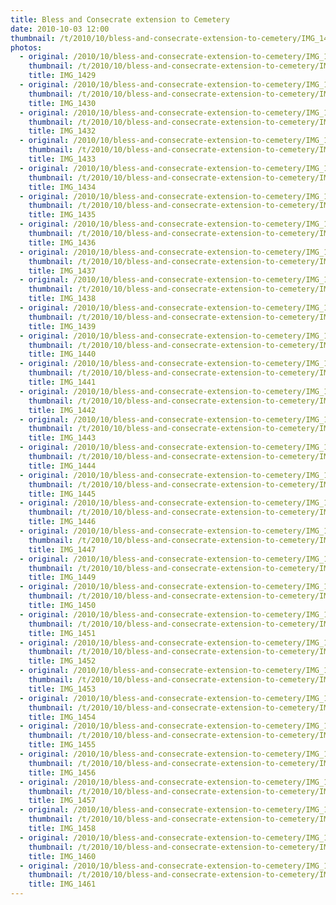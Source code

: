 ```yaml
---
title: Bless and Consecrate extension to Cemetery
date: 2010-10-03 12:00
thumbnail: /t/2010/10/bless-and-consecrate-extension-to-cemetery/IMG_1429.jpg
photos:
  - original: /2010/10/bless-and-consecrate-extension-to-cemetery/IMG_1429.jpg
    thumbnail: /t/2010/10/bless-and-consecrate-extension-to-cemetery/IMG_1429.jpg
    title: IMG_1429
  - original: /2010/10/bless-and-consecrate-extension-to-cemetery/IMG_1430.jpg
    thumbnail: /t/2010/10/bless-and-consecrate-extension-to-cemetery/IMG_1430.jpg
    title: IMG_1430
  - original: /2010/10/bless-and-consecrate-extension-to-cemetery/IMG_1432.jpg
    thumbnail: /t/2010/10/bless-and-consecrate-extension-to-cemetery/IMG_1432.jpg
    title: IMG_1432
  - original: /2010/10/bless-and-consecrate-extension-to-cemetery/IMG_1433.jpg
    thumbnail: /t/2010/10/bless-and-consecrate-extension-to-cemetery/IMG_1433.jpg
    title: IMG_1433
  - original: /2010/10/bless-and-consecrate-extension-to-cemetery/IMG_1434.jpg
    thumbnail: /t/2010/10/bless-and-consecrate-extension-to-cemetery/IMG_1434.jpg
    title: IMG_1434
  - original: /2010/10/bless-and-consecrate-extension-to-cemetery/IMG_1435.jpg
    thumbnail: /t/2010/10/bless-and-consecrate-extension-to-cemetery/IMG_1435.jpg
    title: IMG_1435
  - original: /2010/10/bless-and-consecrate-extension-to-cemetery/IMG_1436.jpg
    thumbnail: /t/2010/10/bless-and-consecrate-extension-to-cemetery/IMG_1436.jpg
    title: IMG_1436
  - original: /2010/10/bless-and-consecrate-extension-to-cemetery/IMG_1437.jpg
    thumbnail: /t/2010/10/bless-and-consecrate-extension-to-cemetery/IMG_1437.jpg
    title: IMG_1437
  - original: /2010/10/bless-and-consecrate-extension-to-cemetery/IMG_1438.jpg
    thumbnail: /t/2010/10/bless-and-consecrate-extension-to-cemetery/IMG_1438.jpg
    title: IMG_1438
  - original: /2010/10/bless-and-consecrate-extension-to-cemetery/IMG_1439.jpg
    thumbnail: /t/2010/10/bless-and-consecrate-extension-to-cemetery/IMG_1439.jpg
    title: IMG_1439
  - original: /2010/10/bless-and-consecrate-extension-to-cemetery/IMG_1440.jpg
    thumbnail: /t/2010/10/bless-and-consecrate-extension-to-cemetery/IMG_1440.jpg
    title: IMG_1440
  - original: /2010/10/bless-and-consecrate-extension-to-cemetery/IMG_1441.jpg
    thumbnail: /t/2010/10/bless-and-consecrate-extension-to-cemetery/IMG_1441.jpg
    title: IMG_1441
  - original: /2010/10/bless-and-consecrate-extension-to-cemetery/IMG_1442.jpg
    thumbnail: /t/2010/10/bless-and-consecrate-extension-to-cemetery/IMG_1442.jpg
    title: IMG_1442
  - original: /2010/10/bless-and-consecrate-extension-to-cemetery/IMG_1443.jpg
    thumbnail: /t/2010/10/bless-and-consecrate-extension-to-cemetery/IMG_1443.jpg
    title: IMG_1443
  - original: /2010/10/bless-and-consecrate-extension-to-cemetery/IMG_1444.jpg
    thumbnail: /t/2010/10/bless-and-consecrate-extension-to-cemetery/IMG_1444.jpg
    title: IMG_1444
  - original: /2010/10/bless-and-consecrate-extension-to-cemetery/IMG_1445.jpg
    thumbnail: /t/2010/10/bless-and-consecrate-extension-to-cemetery/IMG_1445.jpg
    title: IMG_1445
  - original: /2010/10/bless-and-consecrate-extension-to-cemetery/IMG_1446.jpg
    thumbnail: /t/2010/10/bless-and-consecrate-extension-to-cemetery/IMG_1446.jpg
    title: IMG_1446
  - original: /2010/10/bless-and-consecrate-extension-to-cemetery/IMG_1447.jpg
    thumbnail: /t/2010/10/bless-and-consecrate-extension-to-cemetery/IMG_1447.jpg
    title: IMG_1447
  - original: /2010/10/bless-and-consecrate-extension-to-cemetery/IMG_1449.jpg
    thumbnail: /t/2010/10/bless-and-consecrate-extension-to-cemetery/IMG_1449.jpg
    title: IMG_1449
  - original: /2010/10/bless-and-consecrate-extension-to-cemetery/IMG_1450.jpg
    thumbnail: /t/2010/10/bless-and-consecrate-extension-to-cemetery/IMG_1450.jpg
    title: IMG_1450
  - original: /2010/10/bless-and-consecrate-extension-to-cemetery/IMG_1451.jpg
    thumbnail: /t/2010/10/bless-and-consecrate-extension-to-cemetery/IMG_1451.jpg
    title: IMG_1451
  - original: /2010/10/bless-and-consecrate-extension-to-cemetery/IMG_1452.jpg
    thumbnail: /t/2010/10/bless-and-consecrate-extension-to-cemetery/IMG_1452.jpg
    title: IMG_1452
  - original: /2010/10/bless-and-consecrate-extension-to-cemetery/IMG_1453.jpg
    thumbnail: /t/2010/10/bless-and-consecrate-extension-to-cemetery/IMG_1453.jpg
    title: IMG_1453
  - original: /2010/10/bless-and-consecrate-extension-to-cemetery/IMG_1454.jpg
    thumbnail: /t/2010/10/bless-and-consecrate-extension-to-cemetery/IMG_1454.jpg
    title: IMG_1454
  - original: /2010/10/bless-and-consecrate-extension-to-cemetery/IMG_1455.jpg
    thumbnail: /t/2010/10/bless-and-consecrate-extension-to-cemetery/IMG_1455.jpg
    title: IMG_1455
  - original: /2010/10/bless-and-consecrate-extension-to-cemetery/IMG_1456.jpg
    thumbnail: /t/2010/10/bless-and-consecrate-extension-to-cemetery/IMG_1456.jpg
    title: IMG_1456
  - original: /2010/10/bless-and-consecrate-extension-to-cemetery/IMG_1457.jpg
    thumbnail: /t/2010/10/bless-and-consecrate-extension-to-cemetery/IMG_1457.jpg
    title: IMG_1457
  - original: /2010/10/bless-and-consecrate-extension-to-cemetery/IMG_1458.jpg
    thumbnail: /t/2010/10/bless-and-consecrate-extension-to-cemetery/IMG_1458.jpg
    title: IMG_1458
  - original: /2010/10/bless-and-consecrate-extension-to-cemetery/IMG_1460.jpg
    thumbnail: /t/2010/10/bless-and-consecrate-extension-to-cemetery/IMG_1460.jpg
    title: IMG_1460
  - original: /2010/10/bless-and-consecrate-extension-to-cemetery/IMG_1461.jpg
    thumbnail: /t/2010/10/bless-and-consecrate-extension-to-cemetery/IMG_1461.jpg
    title: IMG_1461
---
```

